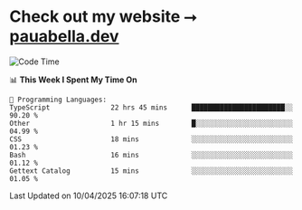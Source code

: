 # Check out my website ⭢ [pauabella.dev](https://pauabella.dev)

<!--START_SECTION:waka-->
![Code Time](http://img.shields.io/badge/Code%20Time-4%2C316%20hrs%2034%20mins-blue)

📊 **This Week I Spent My Time On** 

```text
💬 Programming Languages: 
TypeScript               22 hrs 45 mins      ███████████████████████░░   90.20 % 
Other                    1 hr 15 mins        █░░░░░░░░░░░░░░░░░░░░░░░░   04.99 % 
CSS                      18 mins             ░░░░░░░░░░░░░░░░░░░░░░░░░   01.23 % 
Bash                     16 mins             ░░░░░░░░░░░░░░░░░░░░░░░░░   01.12 % 
Gettext Catalog          15 mins             ░░░░░░░░░░░░░░░░░░░░░░░░░   01.05 % 
```


 Last Updated on 10/04/2025 16:07:18 UTC
<!--END_SECTION:waka-->
